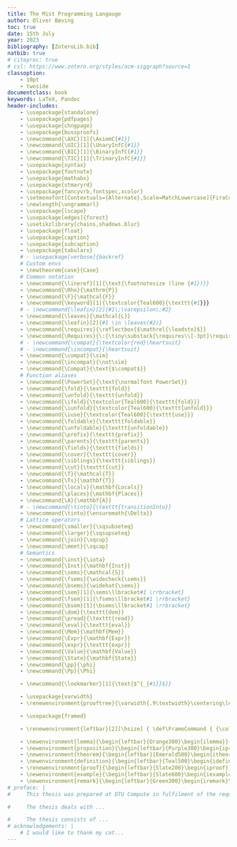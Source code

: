 ```yaml
---
title: The Mist Programming Langauge
author: Oliver Bøving
toc: true
date: 15th July
year: 2023
bibliography: [ZoteroLib.bib]
natbib: true
# citeproc: true
# csl: https://www.zotero.org/styles/acm-siggraph?source=1
classoption:
    - 10pt
    - twoside
documentclass: book
keywords: LaTeX, Pandoc
header-includes:
    - \usepackage{standalone}
    - \usepackage{pdfpages}
    - \usepackage{chngpage}
    - \usepackage{bussproofs}
    - \newcommand{\AXC}[1]{\AxiomC{#1}}
    - \newcommand{\UIC}[1]{\UnaryInfC{#1}}
    - \newcommand{\BIC}[1]{\BinaryInfC{#1}}
    - \newcommand{\TIC}[1]{\TrinaryInfC{#1}}
    - \usepackage{syntax}
    - \usepackage{footnote}
    - \usepackage{mathabx}
    - \usepackage{stmaryrd}
    - \usepackage{fancyvrb,fontspec,xcolor}
    - \setmonofont[Contextuals={Alternate},Scale=MatchLowercase]{FiraCode Nerd Font}
    - \newlength{\ungrammarl}
    - \usepackage{lscape}
    - \usepackage[edges]{forest}
    - \usetikzlibrary{chains,shadows.blur}
    - \usepackage{float}
    - \usepackage{caption}
    - \usepackage{subcaption}
    - \usepackage{tabularx}
    # - \usepackage[verbose]{backref}
    # Custom envs
    - \newtheorem{case}{Case}
    # Common notation
    - \newcommand{\lineref}[1]{\text{\footnotesize (line {#1})}}
    - \newcommand{\Rho}{\mathrm{P}}
    - \newcommand{\F}{\mathcal{F}}
    - \newcommand{\keyword}[1]{\textcolor{Teal600}{\texttt{#1}}}
    # - \newcommand{\leafin}[2]{#1\;\varepsilon\;#2}
    - \newcommand{\leaves}{\mathcal{L}}
    - \newcommand{\leafin}[2]{#1 \in \leaves(#2)}
    - \newcommand{\requires}{\reflectbox{$\mathrel{\leadsto}$}}
    - \newcommand{\Requires}{\:{\tiny\substack{\requires\\[-3pt]\requires}}\:}
    # - \newcommand{\compat}{\textcolor{red}\heartsuit}
    # - \newcommand{\incompat}{\heartsuit}
    - \newcommand{\compat}{\sim}
    - \newcommand{\incompat}{\not\sim}
    - \newcommand{\Compat}{\text{$\compat$}}
    # Function aliases
    - \newcommand{\PowerSet}{\text{\normalfont PowerSet}}
    - \newcommand{\fold}{\texttt{fold}}
    - \newcommand{\unfold}{\texttt{unfold}}
    - \newcommand{\ifold}{\textcolor{Teal600}{\texttt{fold}}}
    - \newcommand{\iunfold}{\textcolor{Teal600}{\texttt{unfold}}}
    - \newcommand{\iuse}{\textcolor{Teal600}{\texttt{use}}}
    - \newcommand{\foldable}{\texttt{foldable}}
    - \newcommand{\unfoldable}{\texttt{unfoldable}}
    - \newcommand{\prefix}{\texttt{prefix}}
    - \newcommand{\parents}{\texttt{parents}}
    - \newcommand{\fields}{\texttt{fields}}
    - \newcommand{\cover}{\texttt{cover}}
    - \newcommand{\siblings}{\texttt{siblings}}
    - \newcommand{\cut}{\texttt{cut}}
    - \newcommand{\T}{\mathcal{T}}
    - \newcommand{\Ts}{\mathbf{T}}
    - \newcommand{\locals}{\mathbf{Locals}}
    - \newcommand{\places}{\mathbf{Places}}
    - \newcommand{\A}{\mathbf{A}}
    # - \newcommand{\tinto}{\texttt{transitionInto}}
    - \newcommand{\tinto}{\ensuremath{\Delta}}
    # Lattice operators
    - \newcommand{\smaller}{\sqsubseteq}
    - \newcommand{\larger}{\sqsupseteq}
    - \newcommand{\join}{\sqcup}
    - \newcommand{\meet}{\sqcap}
    # Semantics
    - \newcommand{\inst}{\iota}
    - \newcommand{\Inst}{\mathbf{Inst}}
    - \newcommand{\sems}{\mathcal{S}}
    - \newcommand{\fsems}{\widecheck{\sems}}
    - \newcommand{\bsems}{\widehat{\sems}}
    - \newcommand{\sem}[1]{\sems\llbracket#1 \rrbracket}
    - \newcommand{\fsem}[1]{\fsems\llbracket#1 \rrbracket}
    - \newcommand{\bsem}[1]{\bsems\llbracket#1 \rrbracket}
    - \newcommand{\dom}{\texttt{dom}}
    - \newcommand{\pread}{\texttt{read}}
    - \newcommand{\eval}{\texttt{eval}}
    - \newcommand{\Mem}{\mathbf{Mem}}
    - \newcommand{\Expr}{\mathbf{Expr}}
    - \newcommand{\expr}{\texttt{expr}}
    - \newcommand{\Value}{\mathbf{Value}}
    - \newcommand{\State}{\mathbf{State}}
    - \newcommand{\pp}{\phi}
    - \newcommand{\Pp}{\Phi}

    - \newcommand{\lookmarker}[1]{\text{$^{_{#1}}$}}

    - \usepackage{varwidth}
    - \renewenvironment{prooftree}{\varwidth{.9\textwidth}\centering\leavevmode}{\DisplayProof\endvarwidth}

    - \usepackage{framed}

    - \renewenvironment{leftbar}[2][\hsize] { \def\FrameCommand { {\color{#2}\vrule width 3pt} \hspace{0pt} } \MakeFramed{\hsize#1\advance\hsize-\width\FrameRestore} } {\endMakeFramed}

    - \newenvironment{lemma}{\begin{leftbar}{Orange300}\begin{ilemma}}{\end{ilemma}\end{leftbar}}
    - \newenvironment{proposition}{\begin{leftbar}{Purple300}\begin{iproposition}}{\end{iproposition}\end{leftbar}}
    - \newenvironment{theorem}{\begin{leftbar}{Emerald500}\begin{itheorem}}{\end{itheorem}\end{leftbar}}
    - \newenvironment{definition}{\begin{leftbar}{Teal500}\begin{idefinition}}{\end{idefinition}\end{leftbar}}
    - \renewenvironment{proof}{\begin{leftbar}{Slate200}\begin{iproof}}{\end{iproof}\end{leftbar}}
    - \newenvironment{example}{\begin{leftbar}{Slate600}\begin{iexample}\normalfont}{\end{iexample}\end{leftbar}}
    - \newenvironment{remark}{\begin{leftbar}{Green300}\begin{iremark}\normalfont}{\end{iremark}\end{leftbar}}
# preface: |
#     This thesis was prepared at DTU Compute in fulfilment of the requirements for acquiring an M.Sc. in Engineering.

#     The thesis deals with ...

#     The thesis consists of ...
# acknowledgements: |
    # I would like to thank my cat...
---
```

